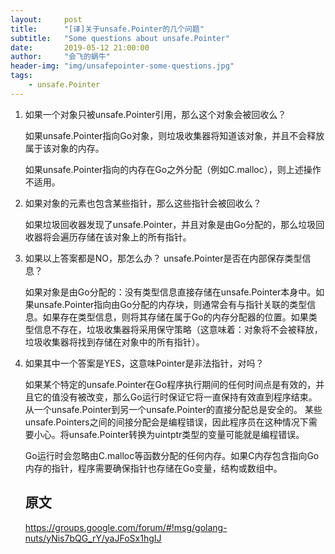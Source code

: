 ```yaml
---
layout:     post
title:      "[译]关于unsafe.Pointer的几个问题"
subtitle:   "Some questions about unsafe.Pointer"
date:       2019-05-12 21:00:00
author:     "会飞的蜗牛"
header-img: "img/unsafepointer-some-questions.jpg"
tags:
    - unsafe.Pointer
---
```



1. 如果一个对象只被unsafe.Pointer引用，那么这个对象会被回收么？
	
	如果unsafe.Pointer指向Go对象，则垃圾收集器将知道该对象，并且不会释放属于该对象的内存。

	如果unsafe.Pointer指向的内存在Go之外分配（例如C.malloc），则上述操作不适用。

2. 如果对象的元素也包含某些指针，那么这些指针会被回收么？
	
	如果垃圾回收器发现了unsafe.Pointer，并且对象是由Go分配的，那么垃圾回收器将会遍历存储在该对象上的所有指针。
	
3. 如果以上答案都是NO，那怎么办？ unsafe.Pointer是否在内部保存类型信息？
	
	如果对象是由Go分配的：没有类型信息直接存储在unsafe.Pointer本身中。如果unsafe.Pointer指向由Go分配的内存块，则通常会有与指针关联的类型信息。如果存在类型信息，则将其存储在属于Go的内存分配器的位置。如果类型信息不存在，垃圾收集器将采用保守策略（这意味着：对象将不会被释放，垃圾收集器将找到存储在对象中的所有指针）。


4. 如果其中一个答案是YES，这意味Pointer是非法指针，对吗？
	
	如果某个特定的unsafe.Pointer在Go程序执行期间的任何时间点是有效的，并且它的值没有被改变，那么Go运行时保证它将一直保持有效直到程序结束。从一个unsafe.Pointer到另一个unsafe.Pointer的直接分配总是安全的。 某些unsafe.Pointers之间的间接分配会是编程错误，因此程序员在这种情况下需要小心。将unsafe.Pointer转换为uintptr类型的变量可能就是编程错误。

	Go运行时会忽略由C.malloc等函数分配的任何内存。如果C内存包含指向Go内存的指针，程序需要确保指针也存储在Go变量，结构或数组中。
	
	## 原文
	<https://groups.google.com/forum/#!msg/golang-nuts/yNis7bQG_rY/yaJFoSx1hgIJ>